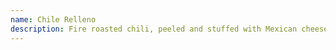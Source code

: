 ```yaml
---
name: Chile Relleno
description: Fire roasted chili, peeled and stuffed with Mexican cheese, fried in egg batter and topped with ranchera sauce.
---
```

